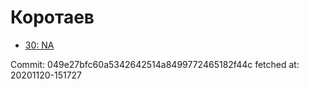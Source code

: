 # Коротаев
- [30: NA](30.md)

Commit: 049e27bfc60a5342642514a8499772465182f44c
 fetched at: 20201120-151727

